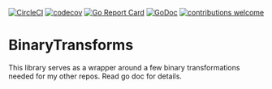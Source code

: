 [![CircleCI](https://circleci.com/gh/AlecRandazzo/BinaryTransforms/tree/master.svg?style=svg)](https://circleci.com/gh/AlecRandazzo/BinaryTransforms/tree/master) [![codecov](https://codecov.io/gh/AlecRandazzo/BinaryTransforms/branch/master/graph/badge.svg)](https://codecov.io/gh/AlecRandazzo/BinaryTransforms) [![Go Report Card](https://goreportcard.com/badge/github.com/AlecRandazzo/BinaryTransforms)](https://goreportcard.com/report/github.com/AlecRandazzo/BinaryTransforms) [![GoDoc](https://godoc.org/github.com/AlecRandazzo/BinaryTransforms?status.png)](https://godoc.org/github.com/AlecRandazzo/BinaryTransforms) [![contributions welcome](https://img.shields.io/badge/contributions-welcome-brightgreen.svg?style=flat)](https://github.com/AlecRandazzo/BinaryTransforms/issues)

# BinaryTransforms

This library serves as a wrapper around a few binary transformations needed for my other repos. Read go doc for details.
